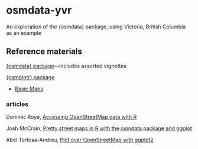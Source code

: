 # osmdata-yvr
An exploration of the {osmdata} package, using Victoria, British Columbia as an example


## Reference materials

[{osmdata} package](https://docs.ropensci.org/osmdata/index.html)—includes assorted vignettes


[{osmplotr} package](https://docs.ropensci.org/osmplotr/)

* [Basic Maps](https://cran.r-project.org/web/packages/osmplotr/vignettes/basic-maps.html)


### articles

Dominic Royé, [Accessing OpenStreetMap data with R](https://dominicroye.github.io/en/2018/accessing-openstreetmap-data-with-r/)

Josh McCrain, [Pretty street maps in R with the osmdata package and ggplot](http://joshuamccrain.com/tutorials/maps/streets_tutorial.html)

Abel Tortosa-Andreu, [Plot over OpenStreetMap with ggplot2](https://www.linkedin.com/pulse/plot-over-openstreetmap-ggplot2-abel-tortosa-andreu/)
